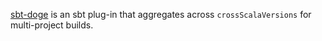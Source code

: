 [sbt-doge](https://github.com/sbt/sbt-doge) is an sbt plug-in that aggregates across `crossScalaVersions` for multi-project builds.
